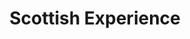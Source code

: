 ---
title: "Scottish Experience"
url: /edinburgh/scottish-experience-high-street/
shop: Andenken
---